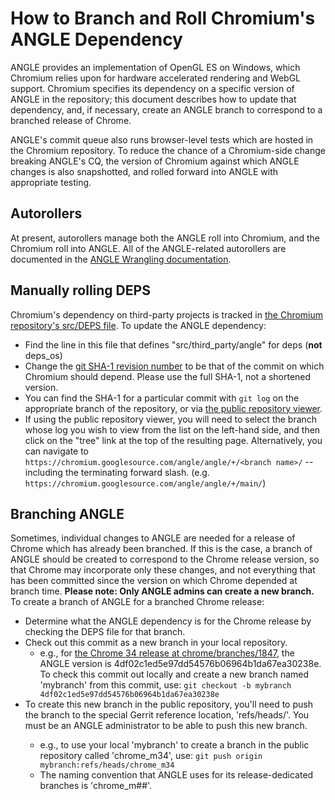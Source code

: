 # How to Branch and Roll Chromium's ANGLE Dependency

ANGLE provides an implementation of OpenGL ES on Windows, which Chromium relies
upon for hardware accelerated rendering and WebGL support. Chromium specifies
its dependency on a specific version of ANGLE in the repository; this document
describes how to update that dependency, and, if necessary, create an ANGLE
branch to correspond to a branched release of Chrome.

ANGLE's commit queue also runs browser-level tests which are hosted in
the Chromium repository. To reduce the chance of a Chromium-side
change breaking ANGLE's CQ, the version of Chromium against which
ANGLE changes is also snapshotted, and rolled forward into ANGLE with
appropriate testing.

## Autorollers

At present, autorollers manage both the ANGLE roll into Chromium, and
the Chromium roll into ANGLE. All of the ANGLE-related autorollers are
documented in the [ANGLE Wrangling
documentation](../infra/ANGLEWrangling.md#the-auto-rollers).

## Manually rolling DEPS

Chromium's dependency on third-party projects is tracked in [the Chromium
repository's src/DEPS file](http://src.chromium.org/viewvc/chrome/trunk/src/DEPS). To update the ANGLE
dependency:

 * Find the line in this file that defines "src/third\_party/angle"
for deps (**not** deps\_os)
 * Change the [git SHA-1 revision
number](http://git-scm.com/book/ch6-1.html) to be that of the commit
on which Chromium should depend. Please use the full SHA-1, not a
shortened version.
 * You can find the SHA-1 for a particular commit with `git log` on the
appropriate branch of the repository, or via [the public repository
viewer](https://chromium.googlesource.com/angle/angle).
 * If using the public repository viewer, you will need to select the
branch whose log you wish to view from the list on the left-hand side,
and then click on the "tree" link at the top of the resulting
page. Alternatively, you can navigate to
`https://chromium.googlesource.com/angle/angle/+/<branch name>/` --
including the terminating forward slash. (e.g.
`https://chromium.googlesource.com/angle/angle/+/main/`)

## Branching ANGLE

Sometimes, individual changes to ANGLE are needed for a release of Chrome which
has already been branched. If this is the case, a branch of ANGLE should be
created to correspond to the Chrome release version, so that Chrome may
incorporate only these changes, and not everything that has been committed since
the version on which Chrome depended at branch time. **Please note: Only ANGLE
admins can create a new branch.** To create a branch of ANGLE for a branched
Chrome release:

 * Determine what the ANGLE dependency is for the Chrome release
by checking the DEPS file for that branch.
 * Check out this commit as a new branch in your local repository.
   * e.g., for [the Chrome 34 release at
chrome/branches/1847](http://src.chromium.org/viewvc/chrome/branches/1847/src/DEPS),
the ANGLE version is 4df02c1ed5e97dd54576b06964b1da67ea30238e. To
check this commit out locally and create a new branch named 'mybranch'
from this commit, use: ```git checkout -b mybranch
4df02c1ed5e97dd54576b06964b1da67ea30238e```
 * To create this new branch in the public repository, you'll need to push the
branch to the special Gerrit reference location, 'refs/heads/<branch name>'. You
must be an ANGLE administrator to be able to push this new branch.
    * e.g., to use your local 'mybranch' to create a branch in the public repository called
'chrome\_m34', use: ```git push origin mybranch:refs/heads/chrome_m34```
    * The naming convention that ANGLE uses for its release-dedicated branches is 'chrome\_m##'.
